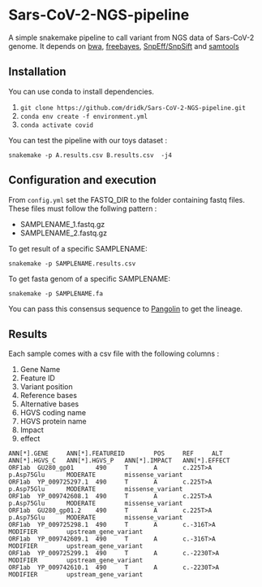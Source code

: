 # Sars-CoV-2-NGS-pipeline
A simple snakemake pipeline to call variant from NGS data of Sars-CoV-2 genome. 
It depends on [bwa](http://bio-bwa.sourceforge.net/), [freebayes](https://github.com/freebayes/freebayes), [SnpEff/SnpSift](https://pcingola.github.io/SnpEff/) and [samtools](http://www.htslib.org/)



## Installation 
You can use conda to install dependencies. 
1. ``git clone https://github.com/dridk/Sars-CoV-2-NGS-pipeline.git``
2. ``conda env create -f environment.yml``
3. ``conda activate covid``       

You can test the pipeline with our toys dataset : 

``snakemake -p A.results.csv B.results.csv  -j4``

## Configuration and execution 

From ```config.yml``` set the FASTQ_DIR to the folder containing fastq files. 
These files must follow the follwing pattern : 

- SAMPLENAME_1.fastq.gz
- SAMPLENAME_2.fastq.gz

To get result of a specific SAMPLENAME:

    snakemake -p SAMPLENAME.results.csv
    
To get fasta genom  of a specific SAMPLENAME:

    snakemake -p SAMPLENAME.fa
    
You can pass this consensus sequence  to [Pangolin](https://github.com/cov-lineages/pangolin) to get the lineage. 


## Results 

Each sample comes with a csv file with the following columns : 

1. Gene Name 
2. Feature ID 
3. Variant position
4. Reference bases 
5. Alternative bases
6. HGVS coding name 
7. HGVS protein name 
8. Impact 
9. effect 

```
ANN[*].GENE     ANN[*].FEATUREID        POS     REF     ALT     ANN[*].HGVS_C   ANN[*].HGVS_P   ANN[*].IMPACT   ANN[*].EFFECT
ORF1ab  GU280_gp01      490     T       A       c.225T>A        p.Asp75Glu      MODERATE        missense_variant
ORF1ab  YP_009725297.1  490     T       A       c.225T>A        p.Asp75Glu      MODERATE        missense_variant
ORF1ab  YP_009742608.1  490     T       A       c.225T>A        p.Asp75Glu      MODERATE        missense_variant
ORF1ab  GU280_gp01.2    490     T       A       c.225T>A        p.Asp75Glu      MODERATE        missense_variant
ORF1ab  YP_009725298.1  490     T       A       c.-316T>A               MODIFIER        upstream_gene_variant
ORF1ab  YP_009742609.1  490     T       A       c.-316T>A               MODIFIER        upstream_gene_variant
ORF1ab  YP_009725299.1  490     T       A       c.-2230T>A              MODIFIER        upstream_gene_variant
ORF1ab  YP_009742610.1  490     T       A       c.-2230T>A              MODIFIER        upstream_gene_variant
```
